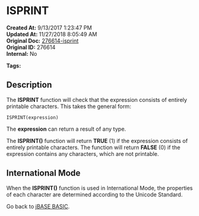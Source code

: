 # ISPRINT

**Created At:** 9/13/2017 1:23:47 PM  
**Updated At:** 11/27/2018 8:05:49 AM  
**Original Doc:** [276614-isprint](https://docs.jbase.com/36868-jbase-basic/276614-isprint)  
**Original ID:** 276614  
**Internal:** No  

**Tags:**
<badge text='string handling' vertical='middle' />

## Description

The **ISPRINT** function will check that the expression consists of entirely printable characters. This takes the general form:

```
ISPRINT(expression)
```

The **expression** can return a result of any type.

The **ISPRINT()** function will return **TRUE** (1) if the expression consists of entirely printable characters. The function will return **FALSE** (0) if the expression contains any characters, which are not printable.

## International Mode

When the **ISPRINT()** function is used in International Mode, the properties of each character are determined according to the Unicode Standard.

Go back to [jBASE BASIC](./../jbase-basic-programmers-reference-guide).
